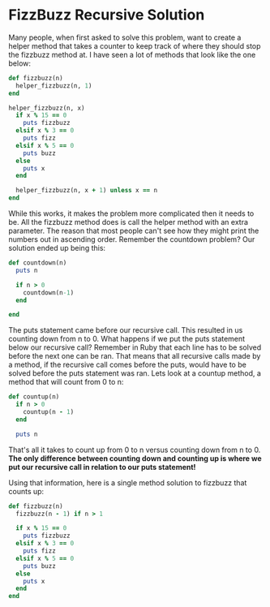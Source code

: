 # FizzBuzz Recursive Solution

Many people, when first asked to solve this problem, want to create a helper method that takes a counter to keep track of where they should stop the fizzbuzz method at. I have seen a lot of methods that look like the one below:

```ruby
def fizzbuzz(n)
  helper_fizzbuzz(n, 1)
end

helper_fizzbuzz(n, x)
  if x % 15 == 0
    puts fizzbuzz
  elsif x % 3 == 0
    puts fizz
  elsif x % 5 == 0
    puts buzz
  else
    puts x
  end

  helper_fizzbuzz(n, x + 1) unless x == n
end
```

While this works, it makes the problem more complicated then it needs to be. All the fizzbuzz method does is call the helper method with an extra parameter. The reason that most people can't see how they might print the numbers out in ascending order. Remember the countdown problem? Our solution ended up being this:

```ruby
def countdown(n)
  puts n

  if n > 0
    countdown(n-1)
  end

end
```

The puts statement came before our recursive call. This resulted in us counting down from n to 0. What happens if we put the puts statement below our recursive call? Remember in Ruby that each line has to be solved before the next one can be ran. That means that all recursive calls made by a method, if the recursive call comes before the puts, would have to be solved before the puts statement was ran. Lets look at a countup method, a method that will count from 0 to n:

```ruby
def countup(n)
  if n > 0
    countup(n - 1)
  end

  puts n
```

That's all it takes to count up from 0 to n versus counting down from n to 0. **The only difference between counting down and counting up is where we put our recursive call in relation to our puts statement!**

Using that information, here is a single method solution to fizzbuzz that counts up:

```ruby
def fizzbuzz(n)
  fizzbuzz(n - 1) if n > 1

  if x % 15 == 0
    puts fizzbuzz
  elsif x % 3 == 0
    puts fizz
  elsif x % 5 == 0
    puts buzz
  else
    puts x
  end
end
```
